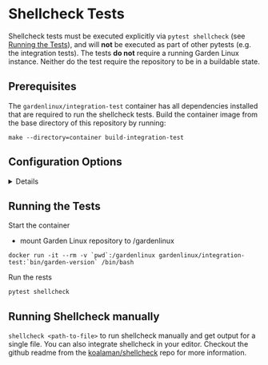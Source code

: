 # Shellcheck Tests

Shellcheck tests must be executed explicitly via `pytest shellcheck` (see [Running the Tests](#running-the-tests)),
and will **not** be executed as part of other pytests (e.g. the integration tests).
The tests **do not** require a running Garden Linux instance. 
Neither do the test require the repository to be in a buildable state. 

## Prerequisites

The `gardenlinux/integration-test` container has all dependencies installed that are required to run the shellcheck tests.
Build the container image from the base directory of this repository by running: 
```
make --directory=container build-integration-test
```

## Configuration Options

<details>

**Severity Level**  
determines for what kind of findings the shellcheck tests should fail.  
Starting from the most sensitive, to least sensitive, the available levels are: `error`, `warning`, `info`, `style`

```
pytest shellcheck --severity=error
```

**Ignoring Shellcheck errors/warnings**  
The text file `tests/shellcheck/error.ignore` is a line separated list of errors that must be ignored by the shellcheck pytests.

```
# Comments start with '#' and will be ignored

SC1090
```

**Ignoring files**  
The text file `tests/shellcheck/file.ignore` is a line-separated list of paths starting from the Garden Linux repo root, that must be ignored in the shellcheck pytests.

```
# Comments start with '#' and will be ignored

# All files must be specified relative to the root dir of this repository
bin/
ci/

# Explicitly ignore single file
docker/build/install-cfssl.sh
```
</details>

## Running the Tests

Start the container
- mount Garden Linux repository to /gardenlinux
```
docker run -it --rm -v `pwd`:/gardenlinux gardenlinux/integration-test:`bin/garden-version` /bin/bash
```

Run the rests
```
pytest shellcheck
```

## Running Shellcheck manually

`shellcheck <path-to-file>` to run shellcheck manually and get output for a single file.
You can also integrate shellcheck in your editor. 
Checkout the github readme from the [koalaman/shellcheck](https://github.com/koalaman/shellcheck#in-your-editor) repo for more information.

